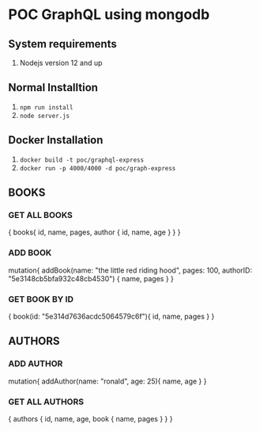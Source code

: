 # POC GraphQL using mongodb

## System requirements
1. Nodejs version 12 and up

## Normal Installtion
1. `npm run install`
2. `node server.js`

## Docker Installation
1. `docker build -t poc/graphql-express`
2. `docker run -p 4000/4000 -d poc/graph-express`

## BOOKS

### GET ALL BOOKS

{
	books{
		id,
    name,
    pages,
    author {
			id,
      name,
      age
    }
  }
}

### ADD BOOK
mutation{
	addBook(name: "the little red riding hood", pages: 100, authorID: "5e3148cb5bfa932c48cb4530") {
		name,
    pages
  }
}

### GET BOOK BY ID
{
  book(id: "5e314d7636acdc5064579c6f"){
		id,
    name,
    pages
  }
}

## AUTHORS

### ADD AUTHOR
mutation{
	addAuthor(name: "ronald", age: 25){
	  name,
  	age
  }
}

### GET ALL AUTHORS
{
	authors {
    id,
		name,
    age,
    book {
			name,
      pages
    }
  }
}